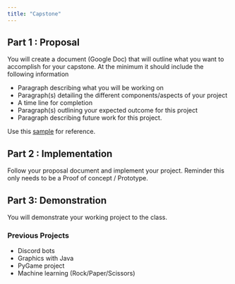 ```yaml
---
title: "Capstone"
---
```


## Part 1 : Proposal

You will create a document (Google Doc) that will outline what you want to accomplish for your
capstone. At the minimum it should include the following information

- Paragraph describing what you will be working on
- Paragraph(s) detailing the different components/aspects of your project
- A time line for completion
- Paragraph(s) outlining your expected outcome for this project
- Paragraph describing future work for this project.

Use this [sample](/docs/cp2/unit-10/Proposal.pdf) for reference.

## Part 2 : Implementation

Follow your proposal document and implement your project. Reminder this only needs to be
a Proof of concept / Prototype.

## Part 3: Demonstration

You will demonstrate your working project to the class.

### Previous Projects

- Discord bots
- Graphics with Java
- PyGame project
- Machine learning (Rock/Paper/Scissors)
